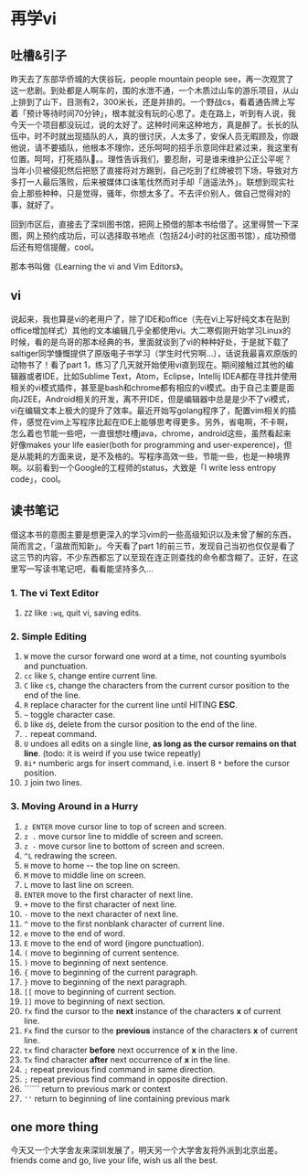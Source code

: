再学vi
===
## 吐槽&引子
昨天去了东部华侨城的大侠谷玩，people mountain people see，再一次观赏了这一悲剧。到处都是人啊车的，围的水泄不通，一个木质过山车的游乐项目，从山上排到了山下，目测有2，300米长，还是并排的。一个野战cs，看着通告牌上写着「预计等待时间70分钟」，根本就没有玩的心思了。走在路上，听到有人说，我今天一个项目都没玩过，说的太好了。这种时间来这种地方，真是醉了。长长的队伍中，时不时就出现插队的人，真的很讨厌，人太多了，安保人员无暇顾及，你跟他说，请不要插队，他根本不理你，还乐呵呵的招手示意同伴赶紧过来，我这里有位置。呵呵，打死插队🐶。。理性告诉我们，要忍耐，可是谁来维护公正公平呢？当年小贝被侵犯然后把怒了直接将对方踢到，自己吃到了红牌被罚下场，导致对方多打一人最后落败，后来被媒体口诛笔伐然而对手却「逍遥法外」。联想到现实社会上那些种种，只是觉得，骚年，你想太多了。不去评价别人，做自己觉得对的事，就好了。

回到市区后，直接去了深圳图书馆，把网上预借的那本书给借了。这里得赞一下深图，网上预约成功后，可以选择取书地点（包括24小时的社区图书馆），成功预借后还有短信提醒，cool。

那本书叫做《Learning the vi and Vim Editors》。

## vi
说起来，我也算是vi的老用户了，除了IDE和office（先在vi上写好纯文本在贴到office增加样式）其他的文本编辑几乎全都使用vi。大二寒假刚开始学习Linux的时候，看的是鸟哥的那本经典的书，里面就谈到了vi的种种好处，于是就下载了saltiger同学慷慨提供了原版电子书学习（学生时代穷啊...），话说我最喜欢原版的动物书了！看了part 1，练习了几天就开始使用vi直到现在。期间接触过其他的编辑器或者IDE，比如Sublime Text，Atom，Eclipse，Intellij IDEA都在寻找并使用相关的vi模式插件，甚至是bash和chrome都有相应的vi模式。由于自己主要是面向J2EE，Android相关的开发，离不开IDE，但是编辑器中总是是少不了vi模式，vi在编辑文本上极大的提升了效率。最近开始写golang程序了，配置vim相关的插件，感觉在vim上写程序比起在IDE上能够思考得更多。另外，省电啊，不卡啊，怎么着也节能一些吧，一直很想吐槽java，chrome，android这些，虽然看起来好像makes your life easier(both for programming and user-experence)，但是从能耗的方面来说，是不及格的。写程序高效一些，节能一些，也是一种境界啊。以前看到一个Google的工程师的status，大致是「I write less entropy code」，cool。

## 读书笔记
借这本书的意图主要是想更深入的学习vim的一些高级知识以及未曾了解的东西，简而言之，「温故而知新」。今天看了part 1的前三节，发现自己当初也仅仅是看了这三节的内容，不少东西都忘了以至现在连正则查找的命令都含糊了。正好，在这里写一写读书笔记吧，看看能坚持多久...

### 1. The vi Text Editor
1. ``ZZ``   like ``:wq``, quit vi, saving edits.

### 2. Simple Editing
1.  ``W``    move the cursor forward one word at a time, not counting syumbols and punctuation.
2.  ``cc``   like ``S``, change entire current line.
3.  ``C``    like ``c$``, change the characters from the current cursor position to the end of the line.
4.  ``R``    replace character for the current line until HITING **ESC**.
5.  ``~``    toggle character case.
6.  ``D``    like ``d$``, delete from the cursor position to the end of the line.
7.  ``.``    repeat command.
8.  ``U``    undoes all edits on a single line, **as long as the cursor remains on that line**. (todo: it is weird if you use twice repeatly)
9.  ``8i*``  numberic args for insert command, i.e. insert 8 ``*`` before the cursor position.
10. ``J``   join two lines.

### 3. Moving Around in a Hurry
1. ``z ENTER``  move cursor line to top of screen and screen.
2. ``z .``      move cursor line to middle of screen and screen.
3. ``z -``      move cursor line to bottom of screen and screen.
4. ``^L``       redrawing the screen.
5. ``H``        move to home -- the top line on screen.
6. ``M``        move to middle line on screen.
7. ``L``        move to last line on screen.
8. ``ENTER``    move to the first character of next line.
9. ``+``        move to the first character of next line.
10. ``-``       move to the next character of next line.
11. ``^``       move to the first nonblank character of current line.
12. ``e``       move to the end of word.
13. ``E``       move to the end of word (ingore punctuation).
14. ``(``       move to beginning of current sentence.
15. ``)``       move to beginning of next sentence.
16. ``{``       move to beginning of the current paragraph.
17. ``}``       move to beginning of the next paragraph.
18. ``[[``      move to beginning of current section.
19. ``]]``      move to beginning of next section.
20. ``fx``      find the cursor to the **next** instance of the characters __x__ of current line.
21. ``Fx``      find the cursor to the **previous** instance of the characters __x__ of current line.
22. ``tx``      find character **before** next occurrence of __x__ in the line.
23. ``Tx``      find character **after** next occurrence of __x__ in the line.
24. ``;``       repeat previous find command in same direction.
25. ``;``       repeat previous find command in opposite direction.
26. ``\`\```    return to previous mark or context
27. ``''``      return to beginning of line containing previous mark

## one more thing
今天又一个大学舍友来深圳发展了，明天另一个大学舍友将外派到北京出差。friends come and go, live your life, wish us all the best.
